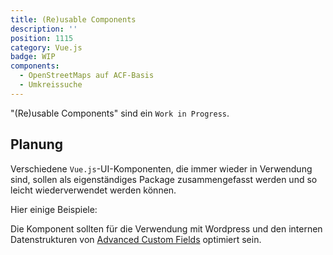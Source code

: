 ```yaml
---
title: (Re)usable Components
description: ''
position: 1115
category: Vue.js
badge: WIP
components:
  - OpenStreetMaps auf ACF-Basis
  - Umkreissuche
---
```


<alert type="info">"(Re)usable Components" sind ein `Work in Progress`.</alert>

## Planung

Verschiedene `Vue.js`-UI-Komponenten, die immer wieder in Verwendung sind, sollen als eigenständiges Package zusammengefasst werden und so leicht wiederverwendet werden können.

Hier einige Beispiele:

<list :items="components"></list>

Die Komponent sollten für die Verwendung mit Wordpress und den internen Datenstrukturen von [Advanced Custom Fields](/wordpress/acf) optimiert sein.
